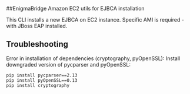 ##EnigmaBridge Amazon EC2 utils for EJBCA installation

This CLI installs a new EJBCA on EC2 instance. Specific AMI is required - with JBoss EAP installed.

## Troubleshooting
Error in installation of dependencies (cryptography, pyOpenSSL):
Install downgraded version of pycparser and pyOpenSSL:

```
pip install pycparser==2.13
pip install pyOpenSSL==0.13
pip install cryptography
```


